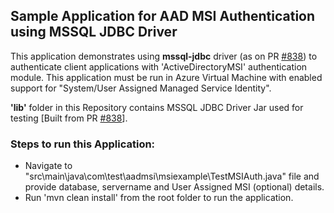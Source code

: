 ## Sample Application for AAD MSI Authentication using MSSQL JDBC Driver

This application demonstrates using **mssql-jdbc** driver (as on PR [#838](https://github.com/Microsoft/mssql-jdbc/pull/838)) to authenticate client applications with 'ActiveDirectoryMSI' authentication module.
This application must be run in Azure Virtual Machine with enabled support for "System/User Assigned Managed Service Identity".

**'lib'** folder in this Repository contains MSSQL JDBC Driver Jar used for testing [Built from PR [#838](https://github.com/Microsoft/mssql-jdbc/pull/838)].

### Steps to run this Application:
- Navigate to "src\main\java\com\test\aadmsi\msiexample\TestMSIAuth.java" file and provide database, servername and User Assigned MSI (optional) details.
- Run 'mvn clean install' from the root folder to run the application.
